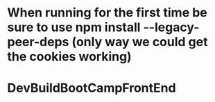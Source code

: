# When running for the first time be sure to use npm install --legacy-peer-deps (only way we could get the cookies working)

# DevBuildBootCampFrontEnd
